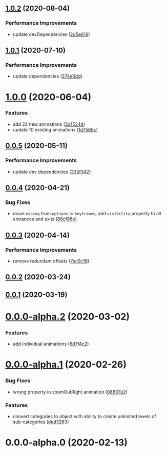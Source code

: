 ## [1.0.2](https://github.com/webanimate/animate.web/compare/v1.0.1...v1.0.2) (2020-08-04)

### Performance Improvements

- update devDependencies ([2d5e616](https://github.com/webanimate/animate.web/commit/2d5e616809983d6fe7c4c095e0a7b8e762904dad))

## [1.0.1](https://github.com/webanimate/animate.web/compare/v1.0.0...v1.0.1) (2020-07-10)

### Performance Improvements

- update dependencies ([374e6dd](https://github.com/webanimate/animate.web/commit/374e6dd423d9f11efc82f5999c9be2984a79131f))

# [1.0.0](https://github.com/webanimate/animate.web/compare/v0.0.5...v1.0.0) (2020-06-04)

### Features

- add 22 new animations ([3d1534d](https://github.com/webanimate/animate.web/commit/3d1534df7dc472f2c7d41df0561a3edc3eb04eff))
- update 10 existing animations ([1d7568c](https://github.com/webanimate/animate.web/commit/1d7568c0724015a1c0ff957e9435c50d6789f6fe))

## [0.0.5](https://github.com/webanimate/animate.web/compare/v0.0.4...v0.0.5) (2020-05-11)

### Performance Improvements

- update dev dependencies ([332f342](https://github.com/webanimate/animate.web/commit/332f342c9a9dc9e0b9cbae4aa5c5f7cb8935dc9b))

## [0.0.4](https://github.com/webanimate/animate.web/compare/v0.0.3...v0.0.4) (2020-04-21)

### Bug Fixes

- move `easing` from `options` to `keyframes`; add `visibility` property to all entrances and exits ([88cf86e](https://github.com/webanimate/animate.web/commit/88cf86e02d570e5771df0241fbf7855963c50be7))

## [0.0.3](https://github.com/webanimate/animate.web/compare/v0.0.2...v0.0.3) (2020-04-14)

### Performance Improvements

- remove redundant offsets ([7ec9c16](https://github.com/webanimate/animate.web/commit/7ec9c16839b7d980cb7b82540978613c5903c2a6))

## [0.0.2](https://github.com/webanimate/animate.web/compare/v0.0.1...v0.0.2) (2020-03-24)

## [0.0.1](https://github.com/webanimate/animate.web/compare/v0.0.0-alpha.2...v0.0.1) (2020-03-19)

# [0.0.0-alpha.2](https://github.com/webanimate/animate.web/compare/v0.0.0-alpha.1...v0.0.0-alpha.2) (2020-03-02)

### Features

- add individual animations ([6d7f4c2](https://github.com/webanimate/animate.web/commit/6d7f4c214308770371e37720114888ac6debd182))

# [0.0.0-alpha.1](https://github.com/webanimate/animate.web/compare/v0.0.0-alpha.0...v0.0.0-alpha.1) (2020-02-26)

### Bug Fixes

- wrong property in zoomOutRight animation ([08837a2](https://github.com/webanimate/animate.web/commit/08837a2646b8374a5b5446c5aae867ed6fb1da08))

### Features

- convert categories to object with ability to create unlimited levels of sub-categories ([ded3263](https://github.com/webanimate/animate.web/commit/ded3263c90678cfc2428551524aaaa9ba153d0d5))

# 0.0.0-alpha.0 (2020-02-13)
